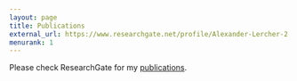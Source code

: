 ```yaml
---
layout: page
title: Publications
external_url: https://www.researchgate.net/profile/Alexander-Lercher-2
menurank: 1
---
```



<div>
Please check ResearchGate for my <a href="https://www.researchgate.net/profile/Alexander-Lercher-2" target="_blank">publications</a>.
</div>

 